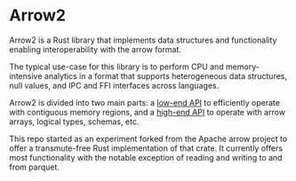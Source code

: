 # Arrow2

Arrow2 is a Rust library that implements data structures and functionality enabling
interoperability with the arrow format.

The typical use-case for this library is to perform CPU and memory-intensive analytics in a format that supports heterogeneous data structures, null values, and IPC and FFI interfaces across languages.

Arrow2 is divided into two main parts: a [low-end API](./low_end.md) to efficiently
operate with contiguous memory regions, and a [high-end API](./high_end.md) to operate with
arrow arrays, logical types, schemas, etc.

This repo started as an experiment forked from the Apache arrow project to offer a transmute-free
Rust implementation of that crate. It currently offers most functionality with the notable exception of reading and writing to and from parquet.
